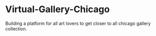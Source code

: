 # Virtual-Gallery-Chicago
Building a platform for all art lovers to get closer to all chicago gallery collection.
